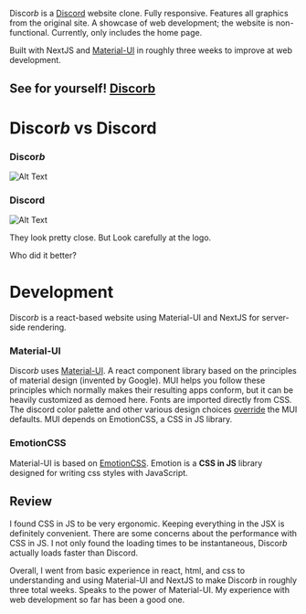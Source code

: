Discor*b* is a [Discord](https://discord.com) website clone.
Fully responsive. Features all graphics from the original site.
A showcase of web development; the website is non-functional. Currently, only includes the home page.

Built with NextJS and [Material-UI](###Material-UI) in roughly three weeks to improve at web development.

## See for yourself! [Discorb](https://discorb.simonwalker.tech)

# Discor*b* vs Discord

### Discor*b*

![Alt Text](githubDemo/discorbDemo.gif)

### Discord

![Alt Text](githubDemo/discordDemo.gif)

They look pretty close. But Look carefully at the logo.

Who did it better?

# Development

Discor*b* is a react-based website using Material-UI and NextJS for server-side rendering.

### Material-UI

Discor*b* uses [Material-UI](https://mui.com/). A react component library based on the principles of material design (invented by Google).
MUI helps you follow these principles which normally makes their resulting apps conform, but it can be heavily customized as demoed here.
Fonts are imported directly from CSS. The discord color palette and other various design choices [override](components/theming/rootTheme.js) the MUI defaults.
MUI depends on EmotionCSS, a CSS in JS library.

### EmotionCSS

Material-UI is based on [EmotionCSS](https://emotion.sh/). Emotion is a **CSS in JS** library designed for writing css styles with JavaScript.

## Review

I found CSS in JS to be very ergonomic. Keeping everything in the JSX is definitely convenient.
There are some concerns about the performance with CSS in JS. I not only found
the loading times to be instantaneous, Discor*b* actually loads faster than Discord.

Overall, I went from basic experience in react, html, and css to understanding and using Material-UI
and NextJS to make Discor*b* in roughly three total weeks. Speaks to the power of Material-UI.
My experience with web development so far has been a good one.